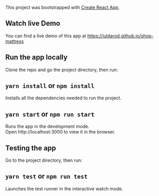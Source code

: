 This project was bootstrapped with [Create React App](https://github.com/facebook/create-react-app).

## Watch live Demo

You can find a live demo of this app at https://juldarod.github.io/shop-mattress

## Run the app locally

Clone the repo and go the project directory, then run:

## `yarn install` or `npm install`

Installs all the dependencies needed to run the project.

## `yarn start` or `npm run start`

Runs the app in the development mode.<br />
Open http://localhost:3000 to view it in the browser.

## Testing the app

Go to the project directory, then run:

## `yarn test` or `npm run test`

Launches the test runner in the interactive watch mode.<br />
